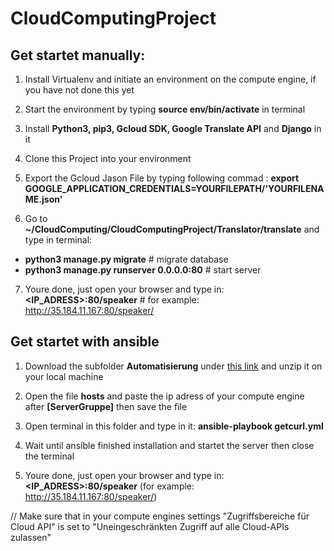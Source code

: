 # CloudComputingProject

## Get startet manually:

1. Install Virtualenv and initiate an environment on the compute engine, if you have not done this yet 

2. Start the environment by typing **source env/bin/activate** in terminal 

3. Install **Python3, pip3, Gcloud SDK, Google Translate API** and **Django** in it

4. Clone this Project into your environment

5. Export the Gcloud Jason File by typing following commad :
   **export GOOGLE_APPLICATION_CREDENTIALS=YOURFILEPATH/'YOURFILENAME.json'**

6. Go to **~/CloudComputing/CloudComputingProject/Translator/translate** and type in terminal:
  * **python3 manage.py migrate** # migrate database
  * **python3 manage.py runserver 0.0.0.0:80** # start server

7. Youre done, just open your browser and type in: **<IP_ADRESS>:80/speaker** # for example: http://35.184.11.167:80/speaker/

   
   
## Get startet with ansible

1. Download the subfolder **Automatisierung** under [this link](https://minhaskamal.github.io/DownGit/#/home?url=https://github.com/as14df/CloudComputingProject/tree/master/Automatisierung) and unzip it on your local machine

2. Open the file **hosts** and paste the ip adress of your compute engine after **[ServerGruppe]** then save the file

3. Open terminal in this folder and type in it: **ansible-playbook getcurl.yml**

4. Wait until ansible finished installation and startet the server then close the terminal

5. Youre done, just open your browser and type in: **<IP_ADRESS>:80/speaker** (for example: http://35.184.11.167:80/speaker/)

// Make sure that in your compute engines settings "Zugriffsbereiche für Cloud API" 
is set to "Uneingeschränkten Zugriff auf alle Cloud-APIs zulassen"
